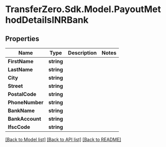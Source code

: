 
# TransferZero.Sdk.Model.PayoutMethodDetailsINRBank

## Properties

Name | Type | Description | Notes
------------ | ------------- | ------------- | -------------
**FirstName** | **string** |  | 
**LastName** | **string** |  | 
**City** | **string** |  | 
**Street** | **string** |  | 
**PostalCode** | **string** |  | 
**PhoneNumber** | **string** |  | 
**BankName** | **string** |  | 
**BankAccount** | **string** |  | 
**IfscCode** | **string** |  | 

[[Back to Model list]](../README.md#documentation-for-models)
[[Back to API list]](../README.md#documentation-for-api-endpoints)
[[Back to README]](../README.md)


